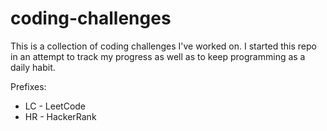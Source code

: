 # coding-challenges
This is a collection of coding challenges I've worked on. I started this repo in an attempt to track my progress as well as to keep programming as a daily habit.

Prefixes:
- LC - LeetCode
- HR - HackerRank
